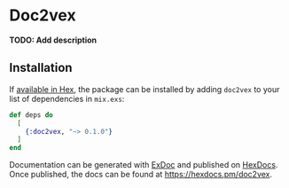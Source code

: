 # Doc2vex

**TODO: Add description**

## Installation

If [available in Hex](https://hex.pm/docs/publish), the package can be installed
by adding `doc2vex` to your list of dependencies in `mix.exs`:

```elixir
def deps do
  [
    {:doc2vex, "~> 0.1.0"}
  ]
end
```

Documentation can be generated with [ExDoc](https://github.com/elixir-lang/ex_doc)
and published on [HexDocs](https://hexdocs.pm). Once published, the docs can
be found at <https://hexdocs.pm/doc2vex>.

